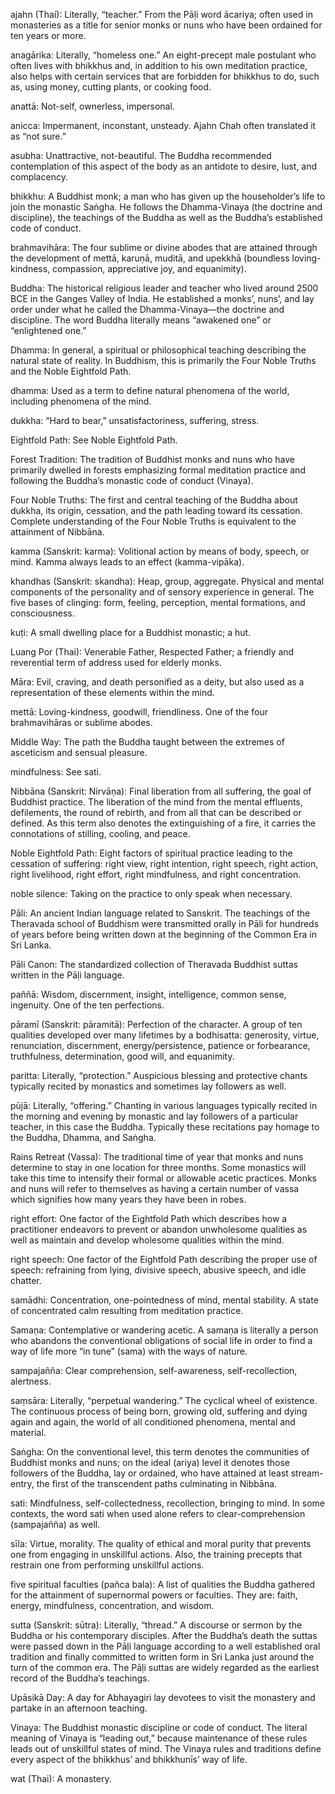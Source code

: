 ajahn (Thai): Literally, “teacher.” From the Pāḷi word ācariya; 
often used in monasteries as a title for senior monks or nuns who have 
been ordained for ten years or more.

anagārika: Literally, “homeless one.” An eight-precept male 
postulant who often lives with bhikkhus and, in addition to his own 
meditation practice, also helps with certain services that are 
forbidden for bhikkhus to do, such as, using money, cutting plants, or 
cooking food.

anattā: Not-self, ownerless, impersonal.

anicca: Impermanent, inconstant, unsteady. Ajahn Chah often translated 
it as “not sure.”

asubha: Unattractive, not-beautiful. The Buddha recommended 
contemplation of this aspect of the body as an antidote to desire, 
lust, and complacency.

bhikkhu: A Buddhist monk; a man who has given up the householder’s 
life to join the monastic Saṅgha. He follows the Dhamma-Vinaya (the 
doctrine and discipline), the teachings of the Buddha as well as the 
Buddha’s established code of conduct. 

brahmavihāra: The four sublime or divine abodes that are attained 
through the development of mettā, karuṇā, muditā, and upekkhā 
(boundless loving-kindness, compassion, appreciative joy, and 
equanimity).

Buddha: The historical religious leader and teacher who lived around 
2500 BCE in the Ganges Valley of India. He established a monks’, 
nuns’, and lay order under what he called the Dhamma-Vinaya—the 
doctrine and discipline. The word Buddha literally means “awakened 
one” or “enlightened one.” 

Dhamma: In general, a spiritual or philosophical teaching describing 
the natural state of reality. In Buddhism, this is primarily the Four 
Noble Truths and the Noble Eightfold Path.

dhamma: Used as a term to define natural phenomena of the world, 
including phenomena of the mind. 

dukkha: “Hard to bear,” unsatisfactoriness, suffering, stress.

Eightfold Path: See Noble Eightfold Path.

Forest Tradition: The tradition of Buddhist monks and nuns who have 
primarily dwelled in forests emphasizing formal meditation practice and 
following the Buddha’s monastic code of conduct (Vinaya).

Four Noble Truths: The first and central teaching of the Buddha about 
dukkha, its origin, cessation, and the path leading toward its 
cessation. Complete understanding of the Four Noble Truths is 
equivalent to the attainment of Nibbāna.

kamma (Sanskrit: karma): Volitional action by means of body, speech, or 
mind. Kamma always leads to an effect (kamma-vipāka).

khandhas (Sanskrit: skandha): Heap, group, aggregate. Physical and 
mental components of the personality and of sensory experience in 
general. The five bases of clinging: form, feeling, perception, mental 
formations, and consciousness.

kuṭi: A small dwelling place for a Buddhist monastic; a hut.

Luang Por (Thai): Venerable Father, Respected Father; a friendly and 
reverential term of address used for elderly monks.

Māra: Evil, craving, and death personified as a deity, but also used 
as a representation of these elements within the mind.

mettā: Loving-kindness, goodwill, friendliness. One of the four 
brahmavihāras or sublime abodes.

Middle Way: The path the Buddha taught between the extremes of 
asceticism and sensual pleasure.

mindfulness: See sati.

Nibbāna (Sanskrit: Nirvāṇa): Final liberation from all suffering, 
the goal of Buddhist practice. The liberation of the mind from the 
mental effluents, defilements, the round of rebirth, and from all that 
can be described or defined. As this term also denotes the 
extinguishing of a fire, it carries the connotations of stilling, 
cooling, and peace.

Noble Eightfold Path: Eight factors of spiritual practice leading to 
the cessation of suffering: right view, right intention, right speech, 
right action, right livelihood, right effort, right mindfulness, and 
right concentration.

noble silence: Taking on the practice to only speak when necessary.

Pāli: An ancient Indian language related to Sanskrit. The teachings of
the Theravada school of Buddhism were transmitted orally in Pāli for
hundreds of years before being written down at the beginning of the
Common Era in Sri Lanka.

Pāli Canon: The standardized collection of Theravada Buddhist suttas 
written in the Pāḷi language.

paññā: Wisdom, discernment, insight, intelligence, common sense, 
ingenuity. One of the ten perfections.

pāramī (Sanskrit: pāramitā): Perfection of the character. A group 
of ten qualities developed over many lifetimes by a bodhisatta: 
generosity, virtue, renunciation, discernment, energy/persistence, 
patience or forbearance, truthfulness, determination, good will, and 
equanimity.

paritta: Literally, “protection.” Auspicious blessing and 
protective chants typically recited by monastics and sometimes lay 
followers as well.

pūjā: Literally, “offering.” Chanting in various languages 
typically recited in the morning and evening by monastic and lay 
followers of a particular teacher, in this case the Buddha. Typically 
these recitations pay homage to the Buddha, Dhamma, and Saṅgha. 

Rains Retreat (Vassa): The traditional time of year that monks and nuns 
determine to stay in one location for three months. Some monastics will 
take this time to intensify their formal or allowable acetic practices. 
Monks and nuns will refer to themselves as having a certain number of 
vassa which signifies how many years they have been in robes.

right effort: One factor of the Eightfold Path which describes how a 
practitioner endeavors to prevent or abandon unwholesome qualities as 
well as maintain and develop wholesome qualities within the mind.

right speech: One factor of the Eightfold Path describing the proper 
use of speech: refraining from lying, divisive speech, abusive speech, 
and idle chatter.

samādhi: Concentration, one-pointedness of mind, mental stability. A 
state of concentrated calm resulting from meditation practice.

Samaṇa: Contemplative or wandering acetic. A samaṇa is literally a 
person who abandons the conventional obligations of social life in 
order to find a way of life more “in tune” (sama) with the ways of 
nature. 

sampajañña: Clear comprehension, self-awareness, self-recollection, 
alertness.

saṃsāra: Literally, “perpetual wandering.” The cyclical wheel of 
existence. The continuous process of being born, growing old, suffering 
and dying again and again, the world of all conditioned phenomena, 
mental and material. 

Saṅgha: On the conventional level, this term denotes the communities 
of Buddhist monks and nuns; on the ideal (ariya) level it denotes those 
followers of the Buddha, lay or ordained, who have attained at least 
stream-entry, the first of the transcendent paths culminating in 
Nibbāna.

sati: Mindfulness, self-collectedness, recollection, bringing to mind. 
In some contexts, the word sati when used alone refers to 
clear-comprehension (sampajañña) as well.

sīla: Virtue, morality. The quality of ethical and moral purity that 
prevents one from engaging in unskillful actions. Also, the training 
precepts that restrain one from performing unskillful actions.

five spiritual faculties (pañca bala): A list of qualities the Buddha 
gathered for the attainment of supernormal powers or faculties. They 
are: faith, energy, mindfulness, concentration, and wisdom.

sutta (Sanskrit: sūtra): Literally, “thread.” A discourse or 
sermon by the Buddha or his contemporary disciples. After the 
Buddha’s death the suttas were passed down in the Pāḷi language 
according to a well established oral tradition and finally committed to 
written form in Sri Lanka just around the turn of the common era. The 
Pāḷi suttas are widely regarded as the earliest record of the 
Buddha’s teachings. 

Upāsikā Day: A day for Abhayagiri lay devotees to visit the monastery 
and partake in an afternoon teaching.

Vinaya: The Buddhist monastic discipline or code of conduct. The 
literal meaning of Vinaya is “leading out,” because maintenance of 
these rules leads out of unskillful states of mind. The Vinaya rules 
and traditions define every aspect of the bhikkhus’ and 
bhikkhunīs’ way of life.

wat (Thai): A monastery.
